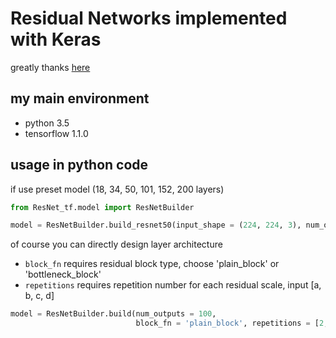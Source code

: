 # Residual Networks implemented with Keras

greatly thanks [here](http://www.iandprogram.net/entry/2016/06/06/180806)

## my main environment
- python 3.5
- tensorflow 1.1.0

## usage in python code

if use preset model (18, 34, 50, 101, 152, 200 layers)

```python
from ResNet_tf.model import ResNetBuilder

model = ResNetBuilder.build_resnet50(input_shape = (224, 224, 3), num_output = 100)
```

of course you can directly design layer architecture
- ```block_fn``` requires residual block type, choose 'plain_block' or 'bottleneck_block'
- ```repetitions``` requires repetition number for each residual scale, input [a, b, c, d]

```python
model = ResNetBuilder.build(num_outputs = 100,
                            block_fn = 'plain_block', repetitions = [2, 2, 3, 3])
```
